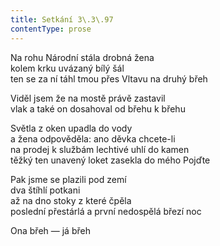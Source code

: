```yaml
---
title: Setkání 3\.3\.97
contentType: prose
---
```


<section>

Na rohu Národní stála drobná žena  
kolem krku uvázaný bílý šál  
ten se za ní táhl tmou přes Vltavu na druhý břeh

Viděl jsem že na mostě právě zastavil  
vlak a také on dosahoval od břehu k břehu

Světla z oken upadla do vody  
a žena odpověděla: ano děvka chcete-li  
na prodej k službám lechtivé uhlí do kamen  
těžký ten unavený loket zasekla do mého Pojďte

Pak jsme se plazili pod zemí  
dva štíhlí potkani  
až na dno stoky z které čpěla  
poslední přestárlá a první nedospělá březí noc

Ona břeh — já břeh

</section>
